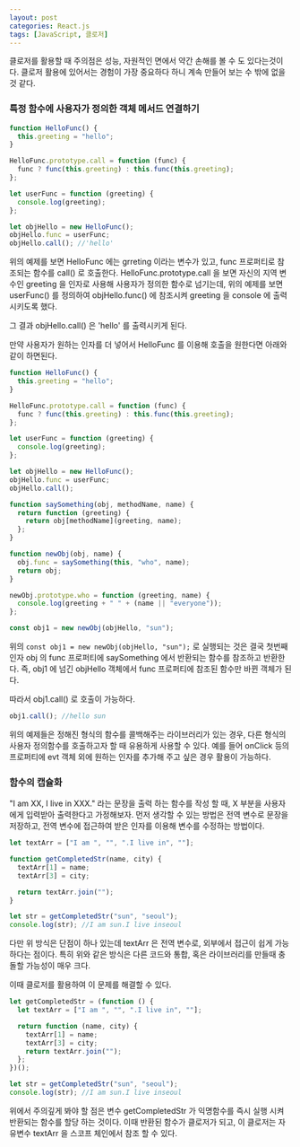 ```yaml
---
layout: post
categories: React.js
tags: [JavaScript, 클로저]
---
```


클로저를 활용할 때 주의점은 성능, 자원적인 면에서 약간 손해를 볼 수 도 있다는것이다.
클로저 활용에 있어서는 경험이 가장 중요하다 하니 계속 만들어 보는 수 밖에 없을 것 같다.

### 특정 함수에 사용자가 정의한 객체 메서드 연결하기

```js
function HelloFunc() {
  this.greeting = "hello";
}

HelloFunc.prototype.call = function (func) {
  func ? func(this.greeting) : this.func(this.greeting);
};

let userFunc = function (greeting) {
  console.log(greeting);
};

let objHello = new HelloFunc();
objHello.func = userFunc;
objHello.call(); //'hello'
```

위의 예제를 보면 HelloFunc 에는 grreting 이라는 변수가 있고, func 프로퍼티로 참조되는 함수를 call() 로 호출한다.
HelloFunc.prototype.call 을 보면 자신의 지역 변수인 greeting 을 인자로 사용해 사용자가 정의한 함수로 넘기는데, 위의 예제를 보면 userFunc() 를 정의하여 objHello.func() 에 참조시켜 greeting 을 console 에 출력시키도록 했다.

그 결과 objHello.call() 은 'hello' 를 출력시키게 된다.

만약 사용자가 원하는 인자를 더 넣어서 HelloFunc 를 이용해 호출을 원한다면 아래와 같이 하면된다.

```js
function HelloFunc() {
  this.greeting = "hello";
}

HelloFunc.prototype.call = function (func) {
  func ? func(this.greeting) : this.func(this.greeting);
};

let userFunc = function (greeting) {
  console.log(greeting);
};

let objHello = new HelloFunc();
objHello.func = userFunc;
objHello.call();

function saySomething(obj, methodName, name) {
  return function (greeting) {
    return obj[methodName](greeting, name);
  };
}

function newObj(obj, name) {
  obj.func = saySomething(this, "who", name);
  return obj;
}

newObj.prototype.who = function (greeting, name) {
  console.log(greeting + " " + (name || "everyone"));
};

const obj1 = new newObj(objHello, "sun");
```

위의 `const obj1 = new newObj(objHello, "sun");` 로 실행되는 것은 결국 첫번째 인자 obj 의 func 프로퍼티에 saySomething 에서 반환되는 함수를 참조하고 반환한다. 즉, obj1 에 넘긴 objHello 객체에서 func 프로퍼티에 참조된 함수만 바뀐 객체가 된다.

따라서 obj1.call() 로 호출이 가능하다.

```js
obj1.call(); //hello sun
```

위의 예제들은 정해진 형식의 함수를 콜백해주는 라이브러리가 있는 경우, 다른 형식의 사용자 정의함수를 호출하고자 할 때 유용하게 사용할 수 있다. 예를 들어 onClick 등의 프로퍼티에 evt 객체 외에 원하는 인자를 추가해 주고 싶은 경우 활용이 가능하다.

### 함수의 캡슐화

"I am XX, I live in XXX." 라는 문장을 출력 하는 함수를 작성 할 때, X 부분을 사용자에게 입력받아 출력한다고 가정해보자.
먼저 생각할 수 있는 방법은 전역 변수로 문장을 저장하고, 전역 변수에 접근하여 받은 인자를 이용해 변수를 수정하는 방법이다.

```js
let textArr = ["I am ", "", ".I live in", ""];

function getCompletedStr(name, city) {
  textArr[1] = name;
  textArr[3] = city;

  return textArr.join("");
}

let str = getCompletedStr("sun", "seoul");
console.log(str); //I am sun.I live inseoul
```

다만 위 방식은 단점이 하나 있는데 textArr 은 전역 변수로, 외부에서 접근이 쉽게 가능하다는 점이다.
특히 위와 같은 방식은 다른 코드와 통합, 혹은 라이브러리를 만들때 충돌할 가능성이 매우 크다.

이때 클로저를 활용하여 이 문제를 해결할 수 있다.

```js
let getCompletedStr = (function () {
  let textArr = ["I am ", "", ".I live in", ""];

  return function (name, city) {
    textArr[1] = name;
    textArr[3] = city;
    return textArr.join("");
  };
})();

let str = getCompletedStr("sun", "seoul");
console.log(str); //I am sun.I live inseoul
```

위에서 주의깊게 봐야 할 점은 변수 getCompletedStr 가 익명함수를 즉시 실행 시켜 반환되는 함수를 할당 하는 것이다. 이때 반환된 함수가 클로저가 되고, 이 클로저는 자유변수 textArr 을 스코프 체인에서 참조 할 수 있다.
